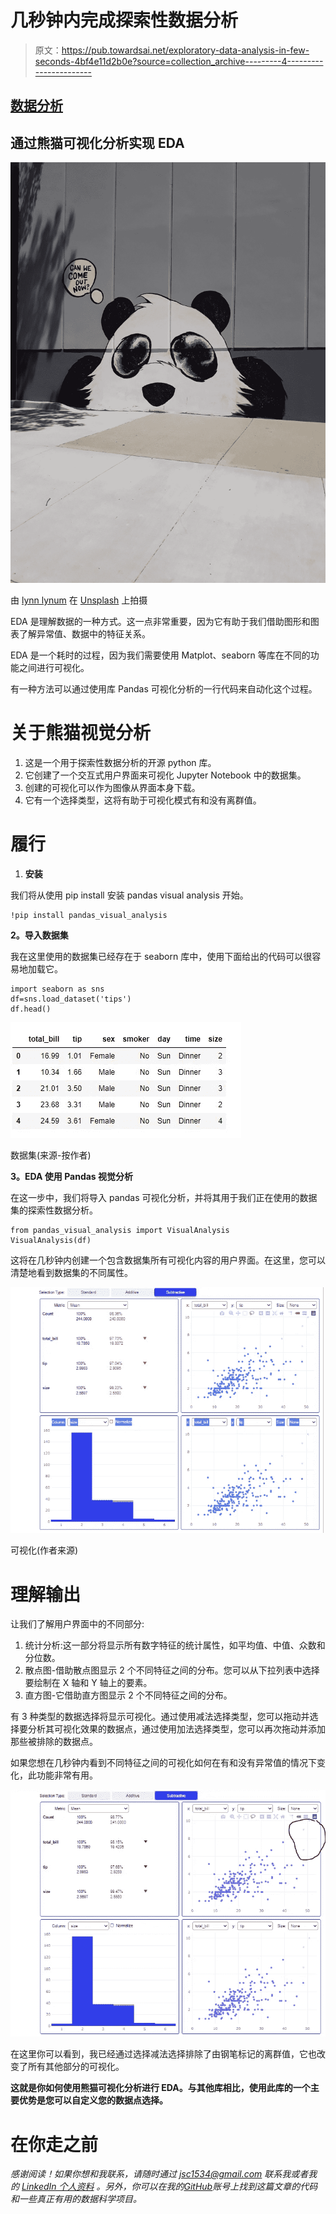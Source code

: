 # 几秒钟内完成探索性数据分析

> 原文：<https://pub.towardsai.net/exploratory-data-analysis-in-few-seconds-4bf4e11d2b0e?source=collection_archive---------4----------------------->

## [数据分析](https://towardsai.net/p/category/data-analysis)

## 通过熊猫可视化分析实现 EDA

![](img/71e3601113f12fef9ec9329bb78bc41d.png)

由 [lynn lynum](https://unsplash.com/@kirbyworks?utm_source=medium&utm_medium=referral) 在 [Unsplash](https://unsplash.com?utm_source=medium&utm_medium=referral) 上拍摄

EDA 是理解数据的一种方式。这一点非常重要，因为它有助于我们借助图形和图表了解异常值、数据中的特征关系。

EDA 是一个耗时的过程，因为我们需要使用 Matplot、seaborn 等库在不同的功能之间进行可视化。

有一种方法可以通过使用库 Pandas 可视化分析的一行代码来自动化这个过程。

# 关于熊猫视觉分析

1.  这是一个用于探索性数据分析的开源 python 库。
2.  它创建了一个交互式用户界面来可视化 Jupyter Notebook 中的数据集。
3.  创建的可视化可以作为图像从界面本身下载。
4.  它有一个选择类型，这将有助于可视化模式有和没有离群值。

# 履行

1.  **安装**

我们将从使用 pip install 安装 pandas visual analysis 开始。

```
!pip install pandas_visual_analysis
```

**2。导入数据集**

我在这里使用的数据集已经存在于 seaborn 库中，使用下面给出的代码可以很容易地加载它。

```
import seaborn as sns
df=sns.load_dataset('tips')
df.head()
```

![](img/5bb37278baef73e3982c5d89fcb76f17.png)

数据集(来源-按作者)

**3。EDA 使用 Pandas 视觉分析**

在这一步中，我们将导入 pandas 可视化分析，并将其用于我们正在使用的数据集的探索性数据分析。

```
from pandas_visual_analysis import VisualAnalysis
VisualAnalysis(df)
```

这将在几秒钟内创建一个包含数据集所有可视化内容的用户界面。在这里，您可以清楚地看到数据集的不同属性。

![](img/83616186a97ca32d2ba06a7510acd03b.png)

可视化(作者来源)

# 理解输出

让我们了解用户界面中的不同部分:

1.  统计分析:这一部分将显示所有数字特征的统计属性，如平均值、中值、众数和分位数。
2.  散点图-借助散点图显示 2 个不同特征之间的分布。您可以从下拉列表中选择要绘制在 X 轴和 Y 轴上的要素。
3.  直方图-它借助直方图显示 2 个不同特征之间的分布。

有 3 种类型的数据选择将显示可视化。通过使用减法选择类型，您可以拖动并选择要分析其可视化效果的数据点，通过使用加法选择类型，您可以再次拖动并添加那些被排除的数据点。

如果您想在几秒钟内看到不同特征之间的可视化如何在有和没有异常值的情况下变化，此功能非常有用。

![](img/a24e26baf9eb632a34bb8060e2b85c7e.png)

在这里你可以看到，我已经通过选择减法选择排除了由钢笔标记的离群值，它也改变了所有其他部分的可视化。

**这就是你如何使用熊猫可视化分析进行 EDA。与其他库相比，使用此库的一个主要优势是您可以自定义您的数据点选择。**

# 在你走之前

*感谢阅读！如果你想和我联系，请随时通过 jsc1534@gmail.com 联系我或者我的* [*LinkedIn 个人资料*](http://www.linkedin.com/in/juhi-sharma-ds) *。另外，你可以在我的*[*GitHub*](https://github.com/jsc1535/pandas_visual_analysis)*账号上找到这篇文章的代码和一些真正有用的数据科学项目。*